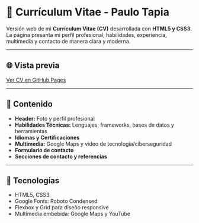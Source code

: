 # 📄 Currículum Vitae - Paulo Tapia

Versión web de mi **Currículum Vitae (CV)** desarrollada con **HTML5 y CSS3**. La página presenta mi perfil profesional, habilidades, experiencia, multimedia y contacto de manera clara y moderna.

---

## 🌐 Vista previa

[Ver CV en GitHub Pages](https://pamatalo05.github.io/curriculum/)

---

## 📝 Contenido

- **Header:** Foto y perfil profesional  
- **Habilidades Técnicas:** Lenguajes, frameworks, bases de datos y herramientas  
- **Idiomas y Certificaciones**  
- **Multimedia:** Google Maps y video de tecnología/ciberseguridad  
- **Formulario de contacto**  
- **Secciones de contacto y referencias**

---

## 🎨 Tecnologías

- HTML5, CSS3  
- Google Fonts: Roboto Condensed  
- Flexbox y Grid para diseño responsive  
- Multimedia embebida: Google Maps y YouTube
